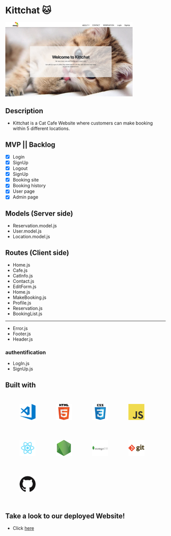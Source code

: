 # Kittchat 🐱
<div>

<img alt="readmephoto" width="400px" src="./public/images/readme.png">

</div>

## Description

- Kittchat is a Cat Cafe Website where customers can make booking within 5 different locations.

## MVP || Backlog

- [X] Login
- [X] SignUp
- [X] Logout
- [X] SignUp
- [X] Booking site
- [X] Booking history 
- [X] User page
- [X] Admin page

## Models (Server side)

- Reservation.model.js
- User.model.js
- Location.model.js

## Routes (Client side)

- Home.js
- Cafe.js
- CatInfo.js
- Contact.js
- EditForm.js
- Home.js
- MakeBooking.js
- Profile.js
- Reservation.js
- BookingList.js
____________________________
- Error.js
- Footer.js
- Header.js

### authentification

- LogIn.js
- SignUp.js

## Built with
<div style='margin:15px'>

<img alt="Visual Studio Code" width="50px" src="https://raw.githubusercontent.com/github/explore/80688e429a7d4ef2fca1e82350fe8e3517d3494d/topics/visual-studio-code/visual-studio-code.png" style="max-width:100%; margin:30px">

<img alt="HTML5" width="50px" src="https://raw.githubusercontent.com/github/explore/80688e429a7d4ef2fca1e82350fe8e3517d3494d/topics/html/html.png" style="max-width:100%;margin:30px">

<img alt="CSS3" width="50px" src="https://raw.githubusercontent.com/github/explore/80688e429a7d4ef2fca1e82350fe8e3517d3494d/topics/css/css.png" style="max-width:100%;margin:30px">

<img alt="JavaScript" width="50px" src="https://raw.githubusercontent.com/github/explore/80688e429a7d4ef2fca1e82350fe8e3517d3494d/topics/javascript/javascript.png" style="max-width:100%;margin:30px">

<img alt="React" width="50px" src="https://raw.githubusercontent.com/github/explore/80688e429a7d4ef2fca1e82350fe8e3517d3494d/topics/react/react.png" style="max-width:100%;margin:30px">

<img alt="Node.js" width="50px" src="https://raw.githubusercontent.com/github/explore/80688e429a7d4ef2fca1e82350fe8e3517d3494d/topics/nodejs/nodejs.png" style="max-width:100%;margin:30px">

<img alt="MongoDB" width="50px" src="https://raw.githubusercontent.com/github/explore/80688e429a7d4ef2fca1e82350fe8e3517d3494d/topics/mongodb/mongodb.png" style="max-width:100%;margin:30px">

<img alt="Git" width="50px" src="https://raw.githubusercontent.com/github/explore/80688e429a7d4ef2fca1e82350fe8e3517d3494d/topics/git/git.png" style="max-width:100%;margin:30px">

<img alt="GitHub" width="50px" src="https://raw.githubusercontent.com/github/explore/78df643247d429f6cc873026c0622819ad797942/topics/github/github.png" style="max-width:100%;margin:30px">

</div>

## Take a look to our deployed Website!

- Click [here](https://kittchat.herokuapp.com)

